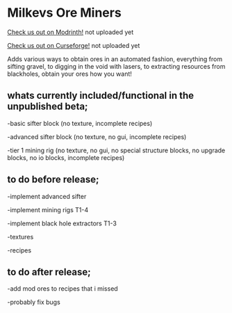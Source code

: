 # Milkevs Ore Miners

[Check us out on Modrinth!]() not uploaded yet

[Check us out on Curseforge!]() not uploaded yet

Adds various ways to obtain ores in an automated fashion, everything from sifting gravel, to digging in the void with lasers, to extracting resources from blackholes, obtain your ores how you want!

## whats currently included/functional in the unpublished beta;

   -basic sifter block (no texture, incomplete recipes)

   -advanced sifter block (no texture, no gui, incomplete recipes)

   -tier 1 mining rig (no texture, no gui, no special structure blocks, no upgrade blocks, no io blocks, incomplete recipes)

## to do before release;

   -implement advanced sifter
   
   -implement mining rigs T1-4
   
   -implement black hole extractors T1-3
   
   -textures
   
   -recipes


## to do after release;

   -add mod ores to recipes that i missed
   
   -probably fix bugs
